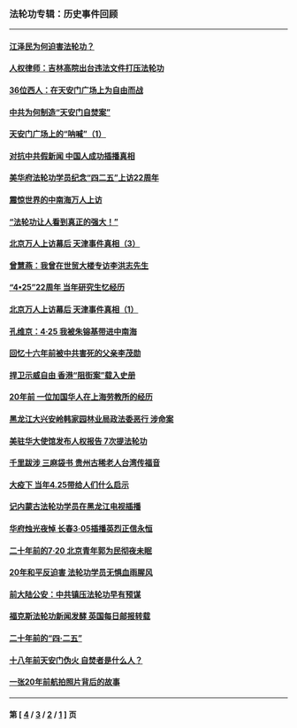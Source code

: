 ### 法轮功专辑：历史事件回顾
---
#### [江泽民为何迫害法轮功？](../../pages/nf5793/n13876324.md?01030430) 
#### [人权律师：吉林高院出台违法文件打压法轮功](../../pages/nf5793/n13825665.md?01030430) 
#### [36位西人：在天安门广场上为自由而战](../../pages/nf5793/n13390029.md?01030430) 
#### [中共为何制造“天安门自焚案”](../../pages/nf5793/n13183270.md?01030430) 
#### [天安门广场上的“呐喊”（1）](../../pages/nf5793/n13105277.md?01030430) 
#### [对抗中共假新闻 中国人成功插播真相](../../pages/nf5793/n12910618.md?01030430) 
#### [美华府法轮功学员纪念“四二五”上访22周年](../../pages/nf5793/n12904445.md?01030430) 
#### [震惊世界的中南海万人上访](../../pages/nf5793/n12903976.md?01030430) 
#### [“法轮功让人看到真正的强大！”](../../pages/nf5793/n12903195.md?01030430) 
#### [北京万人上访幕后 天津事件真相（3）](../../pages/nf5793/n12902807.md?01030430) 
#### [曾慧燕：我曾在世贸大楼专访李洪志先生](../../pages/nf5793/n12898729.md?01030430) 
#### [“4•25”22周年 当年研究生忆经历](../../pages/nf5793/n12894152.md?01030430) 
#### [北京万人上访幕后 天津事件真相（1）](../../pages/nf5793/n12885174.md?01030430) 
#### [孔维京：4·25 我被朱镕基带进中南海](../../pages/nf5793/n12864987.md?01030430) 
#### [回忆十六年前被中共害死的父亲李茂勋](../../pages/nf5793/n12880270.md?01030430) 
#### [捍卫示威自由 香港“阻街案”载入史册](../../pages/nf5793/n12811245.md?01030430) 
#### [20年前 一位加国华人在上海劳教所的经历](../../pages/nf5793/n12707932.md?01030430) 
#### [黑龙江大兴安岭韩家园林业局政法委恶行 涉命案](../../pages/nf5793/n12622815.md?01030430) 
#### [美驻华大使馆发布人权报告 7次提法轮功](../../pages/nf5793/n12520541.md?01030430) 
#### [千里跋涉 三麻袋书 贵州古稀老人台湾传福音](../../pages/nf5793/n12198750.md?01030430) 
#### [大疫下 当年4.25带给人们什么启示](../../pages/nf5793/n12058565.md?01030430) 
#### [记内蒙古法轮功学员在黑龙江电视插播](../../pages/nf5793/n11699194.md?01030430) 
#### [华府烛光夜悼 长春3·05插播英烈正信永恒](../../pages/nf5793/n11397432.md?01030430) 
#### [二十年前的7·20 北京青年郭为民彻夜未眠](../../pages/nf5793/n11354195.md?01030430) 
#### [20年和平反迫害 法轮功学员无惧血雨腥风](../../pages/nf5793/n11348279.md?01030430) 
#### [前大陆公安：中共镇压法轮功早有预谋](../../pages/nf5793/n11352168.md?01030430) 
#### [福克斯法轮功新闻发酵  英国每日邮报转载](../../pages/nf5793/n11285952.md?01030430) 
#### [二十年前的“四·二五”](../../pages/nf5793/n11207639.md?01030430) 
#### [十八年前天安门伪火 自焚者是什么人？](../../pages/nf5793/n10996556.md?01030430) 
#### [一张20年前航拍照片背后的故事](../../pages/nf5793/n10693797.md?01030430) 

---
#### 第 [ [4](./4.md?01030430) / [3](./3.md?01030430) / [2](./2.md?01030430) / [1](./1.md?01030430) ] 页

